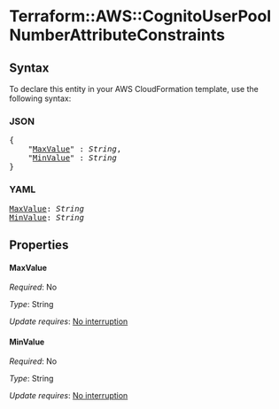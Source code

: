 # Terraform::AWS::CognitoUserPool NumberAttributeConstraints

## Syntax

To declare this entity in your AWS CloudFormation template, use the following syntax:

### JSON

<pre>
{
    "<a href="#maxvalue" title="MaxValue">MaxValue</a>" : <i>String</i>,
    "<a href="#minvalue" title="MinValue">MinValue</a>" : <i>String</i>
}
</pre>

### YAML

<pre>
<a href="#maxvalue" title="MaxValue">MaxValue</a>: <i>String</i>
<a href="#minvalue" title="MinValue">MinValue</a>: <i>String</i>
</pre>

## Properties

#### MaxValue

_Required_: No

_Type_: String

_Update requires_: [No interruption](https://docs.aws.amazon.com/AWSCloudFormation/latest/UserGuide/using-cfn-updating-stacks-update-behaviors.html#update-no-interrupt)

#### MinValue

_Required_: No

_Type_: String

_Update requires_: [No interruption](https://docs.aws.amazon.com/AWSCloudFormation/latest/UserGuide/using-cfn-updating-stacks-update-behaviors.html#update-no-interrupt)

